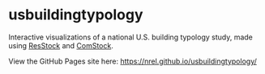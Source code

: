 # usbuildingtypology
Interactive visualizations of a national U.S. building typology study, made using [ResStock](https://resstock.nrel.gov/) and [ComStock](https://comstock.nrel.gov/).

View the GitHub Pages site here: https://nrel.github.io/usbuildingtypology/ 
